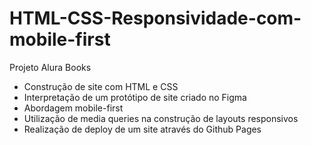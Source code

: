 # HTML-CSS-Responsividade-com-mobile-first
Projeto Alura Books

- Construção de site com HTML e CSS
- Interpretação de um protótipo de site criado no Figma
- Abordagem mobile-first
- Utilização de media queries na construção de layouts responsivos
- Realização de deploy de um site através do Github Pages
